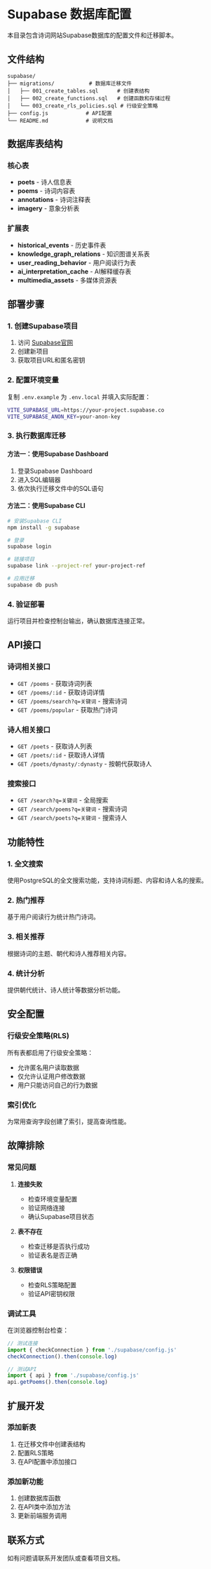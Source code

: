 # Supabase 数据库配置

本目录包含诗词网站Supabase数据库的配置文件和迁移脚本。

## 文件结构

```
supabase/
├── migrations/           # 数据库迁移文件
│   ├── 001_create_tables.sql      # 创建表结构
│   ├── 002_create_functions.sql   # 创建函数和存储过程
│   └── 003_create_rls_policies.sql # 行级安全策略
├── config.js            # API配置
└── README.md            # 说明文档
```

## 数据库表结构

### 核心表
- **poets** - 诗人信息表
- **poems** - 诗词内容表
- **annotations** - 诗词注释表
- **imagery** - 意象分析表

### 扩展表
- **historical_events** - 历史事件表
- **knowledge_graph_relations** - 知识图谱关系表
- **user_reading_behavior** - 用户阅读行为表
- **ai_interpretation_cache** - AI解释缓存表
- **multimedia_assets** - 多媒体资源表

## 部署步骤

### 1. 创建Supabase项目
1. 访问 [Supabase官网](https://supabase.com)
2. 创建新项目
3. 获取项目URL和匿名密钥

### 2. 配置环境变量
复制 `.env.example` 为 `.env.local` 并填入实际配置：

```bash
VITE_SUPABASE_URL=https://your-project.supabase.co
VITE_SUPABASE_ANON_KEY=your-anon-key
```

### 3. 执行数据库迁移

#### 方法一：使用Supabase Dashboard
1. 登录Supabase Dashboard
2. 进入SQL编辑器
3. 依次执行迁移文件中的SQL语句

#### 方法二：使用Supabase CLI
```bash
# 安装Supabase CLI
npm install -g supabase

# 登录
supabase login

# 链接项目
supabase link --project-ref your-project-ref

# 应用迁移
supabase db push
```

### 4. 验证部署
运行项目并检查控制台输出，确认数据库连接正常。

## API接口

### 诗词相关接口
- `GET /poems` - 获取诗词列表
- `GET /poems/:id` - 获取诗词详情
- `GET /poems/search?q=关键词` - 搜索诗词
- `GET /poems/popular` - 获取热门诗词

### 诗人相关接口
- `GET /poets` - 获取诗人列表
- `GET /poets/:id` - 获取诗人详情
- `GET /poets/dynasty/:dynasty` - 按朝代获取诗人

### 搜索接口
- `GET /search?q=关键词` - 全局搜索
- `GET /search/poems?q=关键词` - 搜索诗词
- `GET /search/poets?q=关键词` - 搜索诗人

## 功能特性

### 1. 全文搜索
使用PostgreSQL的全文搜索功能，支持诗词标题、内容和诗人名的搜索。

### 2. 热门推荐
基于用户阅读行为统计热门诗词。

### 3. 相关推荐
根据诗词的主题、朝代和诗人推荐相关内容。

### 4. 统计分析
提供朝代统计、诗人统计等数据分析功能。

## 安全配置

### 行级安全策略(RLS)
所有表都启用了行级安全策略：
- 允许匿名用户读取数据
- 仅允许认证用户修改数据
- 用户只能访问自己的行为数据

### 索引优化
为常用查询字段创建了索引，提高查询性能。

## 故障排除

### 常见问题

1. **连接失败**
   - 检查环境变量配置
   - 验证网络连接
   - 确认Supabase项目状态

2. **表不存在**
   - 检查迁移是否执行成功
   - 验证表名是否正确

3. **权限错误**
   - 检查RLS策略配置
   - 验证API密钥权限

### 调试工具

在浏览器控制台检查：
```javascript
// 测试连接
import { checkConnection } from './supabase/config.js'
checkConnection().then(console.log)

// 测试API
import { api } from './supabase/config.js'
api.getPoems().then(console.log)
```

## 扩展开发

### 添加新表
1. 在迁移文件中创建表结构
2. 配置RLS策略
3. 在API配置中添加接口

### 添加新功能
1. 创建数据库函数
2. 在API类中添加方法
3. 更新前端服务调用

## 联系方式

如有问题请联系开发团队或查看项目文档。